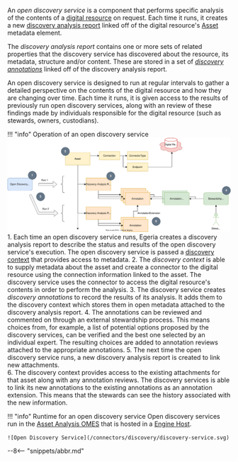 <!-- SPDX-License-Identifier: CC-BY-4.0 -->
<!-- Copyright Contributors to the ODPi Egeria project. -->

An *open discovery service* is a component that performs specific analysis of the contents of a [digital resource](/concepts/resource) on request.  Each time it runs, it creates a new [discovery analysis report](/concepts/discovery-analysis-report) linked off of the digital resource's [Asset](/concepts/asset) metadata element.  

The *discovery analysis report* contains one or more sets of related properties that the discovery service has discovered about the resource, its metadata, structure and/or content.  These are stored in a set of [*discovery annotations*](/guides/developer/open-discovery-services/overview/#discovery-annotations) linked off of the discovery analysis report.

An open discovery service is designed to run at regular intervals to gather a detailed perspective on the contents of the digital resource and how they are changing over time.  Each time it runs, it is given access to the results of previously run open discovery services, along with an review of these findings made by individuals responsible for the digital resource (such as stewards, owners, custodians).

!!! "info" Operation of an open discovery service
    ![Operation of an open discovery service](/guides/developer/open-discovery-services/open-discovery-service-operation.svg)
    1. Each time an open discovery service runs, Egeria creates a discovery analysis report to describe the status and results of the open discovery service's execution.  The open discovery service is passed a [discovery context](/guides/developer/open-discovery-services/overview/#discovery-context) that provides access to metadata.
    2. The *discovery context* is able to supply metadata about the asset and create a connector to the digital resource using the connection information linked to the asset.  The discovery service uses the connector to access the digital resource's contents in order to perform the analysis.
    3. The discovery service creates *discovery annotations* to record the results of its analysis. It adds them to the discovery context which stores them in open metadata attached to the discovery analysis report.
    4. The annotations can be reviewed and commented on through an external stewardship process.  This means choices from, for example, a list of potential options proposed by the discovery services, can be verified and the best one selected by an individual expert.  The resulting choices are added to annotation reviews attached to the appropriate annotations.
    5. The next time the open discovery service runs, a new discovery analysis report is created to link new attachments.  
    6. The discovery context provides access to the existing attachments for that asset along with any annotation reviews.  The discovery services is able to link its new annotations to the existing annotations as an annotation extension.  This means that the stewards can see the history associated with the new information.


!!! "info" Runtime for an open discovery service
    Open discovery services run in the [Asset Analysis OMES](/services/omes/asset-analysis) that is hosted in a [Engine Host](/concepts/engine-host).

    ![Open Discovery Service](/connectors/discovery/discovery-service.svg)



--8<-- "snippets/abbr.md"
